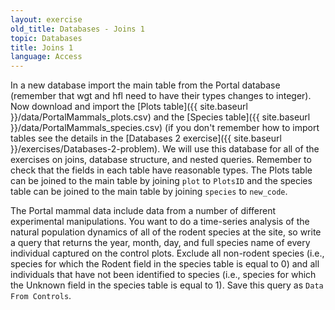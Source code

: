 ```yaml
---
layout: exercise
old_title: Databases - Joins 1
topic: Databases
title: Joins 1
language: Access
---
```


In a new database import the main table from the Portal database (remember that
wgt and hfl need to have their types changes to integer). Now download and
import the [Plots table]({{ site.baseurl }}/data/PortalMammals_plots.csv) and the
[Species table]({{ site.baseurl }}/data/PortalMammals_species.csv) (if you don't remember how to
import tables see the details in the
[Databases 2 exercise]({{ site.baseurl }}/exercises/Databases-2-problem). We will use this
database for all of the exercises on joins, database structure, and nested
queries. Remember to check that the fields in each table have reasonable
types. The Plots table can be joined to the main table by joining `plot` to
`PlotsID` and the species table can be joined to the main table by joining
`species` to `new_code`.

The Portal mammal data include data from a number of different
experimental manipulations. You want to do a time-series analysis of the
natural population dynamics of all of the rodent species at the site, so
write a query that returns the year, month, day, and full species name
of every individual captured on the control plots. Exclude all
non-rodent species (i.e., species for which the Rodent field in the
species table is equal to 0) and all individuals that have not been
identified to species (i.e., species for which the Unknown field in the
species table is equal to 1). Save this query as `Data From Controls`.
